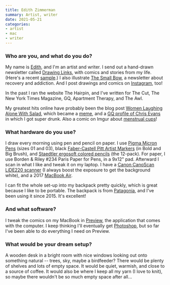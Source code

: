 ```yaml
---
title: Edith Zimmerman
summary: Artist, writer
date: 2021-05-21
categories:
- artist
- mac
- writer
---
```


### Who are you, and what do you do?

My name is [Edith](http://www.edithzimmerman.com/ "Edith's website."), and I'm an artist and writer. I send out a hand-drawn newsletter called [Drawing Links](https://drawinglinks.substack.com/ "Edith's newsletter."), with comics and stories from my life. (Here's a recent [sample](https://drawinglinks.substack.com/p/puppy-drawing "One of Edith's drawing newsletters.").) I also illustrate [The Small Bow](http://thesmallbow.com/ "Edith's newsletter about addiction and recovery."), a newsletter about recovery and addiction. And I post drawings and comics on [Instagram](https://www.instagram.com/edithzimmermans/ "Edith's Instagram account."), too!

In the past I ran the website The Hairpin, and I've written for The Cut, The New York Times Magazine, GQ, Apartment Therapy, and The Awl. 

My greatest hits online have probably been the blog post [Women Laughing Alone With Salad](https://www.thehairpin.com/2011/01/women-laughing-alone-with-salad/ "Edith's Hairpin post containing a collection of stock photos of women eating salads on their own."), which became a [meme](https://knowyourmeme.com/memes/women-laughing-alone-with-salad "The Know Your Meme entry for Women Laughing Alone with Salad."), and a [GQ profile of Chris Evans](https://www.gq.com/story/chris-evans-gq-july-2011-cover-story "Edith's GQ profile of actor Chris Evans.") in which I got super drunk. Also a comic on Imgur about [menstrual cups](https://imgur.com/gallery/5rg73 "Edith's menstrul cup comic on Imgur.")!

### What hardware do you use?

I draw every morning using pen and pencil on paper. I use [Pigma Micron Pens][pigma-micron] (sizes 01 and 03), black [Faber-Castell Pitt Artist Markers][pitt-artist] (in Bold and Big Brush), and [Staedtler ergosoft colored pencils][ergosoft] (the 12-pack). For paper, I use Borden & Riley #234 Paris Paper for Pens, in a 9x12" pad. Afterward I scan in what I like and tweak it on my laptop. I have a [Canon CanoScan LiDE220 scanner][canoscan-lide-220] (I always boost the exposure to get the background white), and a 2017 [MacBook Air][macbook-air]. 

I can fit the whole set-up into my backpack pretty quickly, which is great because I like to be portable. The backpack is from [Patagonia][ultralight-black-hole], and I've been using it since 2015. It's excellent!

### And what software?

I tweak the comics on my MacBook in [Preview][], the application that comes with the computer. I keep thinking I'll eventually get [Photoshop][], but so far I've been able to do everything I need on Preview.  
### What would be your dream setup?

A wooden desk in a bright room with nice windows looking out onto something natural -- trees, sky, maybe a birdfeeder? There would be plenty of shelves and lots of empty space. It would be quiet, warmish, and close to a source of coffee. It would also be where I keep all my yarn (I love to knit), so maybe there wouldn't be so much empty space after all...

[canoscan-lide-220]: https://www.usa.canon.com/internet/portal/us/home/products/details/scanners/photo-scanner/canoscan-lide-220 "A flatbed scanner."
[ergosoft]: https://www.staedtler.com/intl/en/products/products-for-colouring/coloured-pencils/ergosoft-157-coloured-pencil-157-sb24/ "Coloured pencils."
[macbook-air]: https://www.apple.com/macbook-air/ "A very thin laptop."
[photoshop]: https://www.adobe.com/products/photoshop.html "A bitmap image editor."
[pigma-micron]: http://web.archive.org/web/20200719070910/http://sakuraofamerica.com:80/pen-archival "A technical pen with archival pigmented ink."
[pitt-artist]: https://www.amazon.com/Pitt-Artist-Pens-Wallet-Styles/dp/B000TKEZDO "A pen."
[preview]: https://en.wikipedia.org/wiki/Preview_(macOS) "An image viewer included of macOS."
[ultralight-black-hole]: https://www.patagonia.com/product/ultralight-black-hole-tote-pack-27-liters/48809.html "A tote pack."
